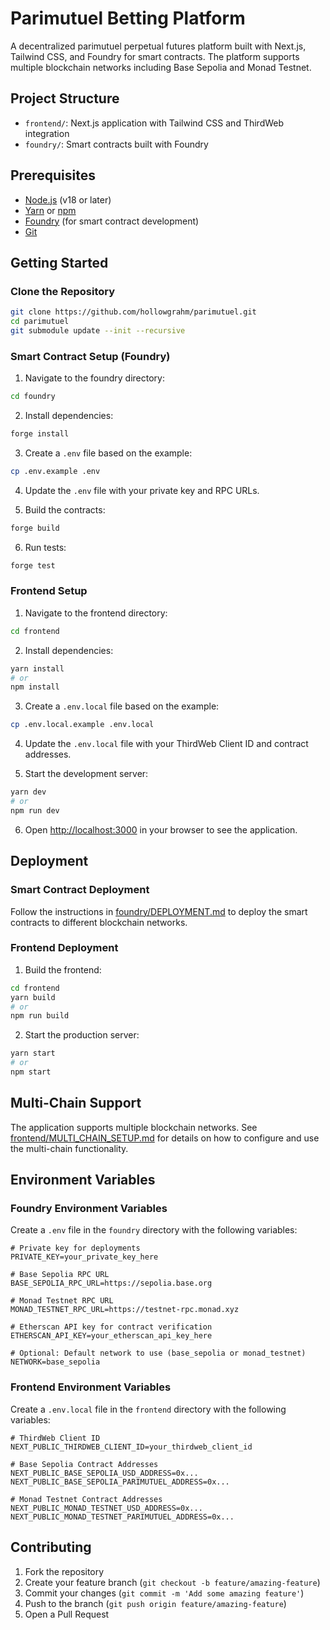 # Parimutuel Betting Platform

A decentralized parimutuel perpetual futures platform built with Next.js, Tailwind CSS, and Foundry for smart contracts. The platform supports multiple blockchain networks including Base Sepolia and Monad Testnet.

## Project Structure

- `frontend/`: Next.js application with Tailwind CSS and ThirdWeb integration
- `foundry/`: Smart contracts built with Foundry

## Prerequisites

- [Node.js](https://nodejs.org/) (v18 or later)
- [Yarn](https://yarnpkg.com/) or [npm](https://www.npmjs.com/)
- [Foundry](https://book.getfoundry.sh/getting-started/installation) (for smart contract development)
- [Git](https://git-scm.com/)

## Getting Started

### Clone the Repository

```bash
git clone https://github.com/hollowgrahm/parimutuel.git
cd parimutuel
git submodule update --init --recursive
```

### Smart Contract Setup (Foundry)

1. Navigate to the foundry directory:

```bash
cd foundry
```

2. Install dependencies:

```bash
forge install
```

3. Create a `.env` file based on the example:

```bash
cp .env.example .env
```

4. Update the `.env` file with your private key and RPC URLs.

5. Build the contracts:

```bash
forge build
```

6. Run tests:

```bash
forge test
```

### Frontend Setup

1. Navigate to the frontend directory:

```bash
cd frontend
```

2. Install dependencies:

```bash
yarn install
# or
npm install
```

3. Create a `.env.local` file based on the example:

```bash
cp .env.local.example .env.local
```

4. Update the `.env.local` file with your ThirdWeb Client ID and contract addresses.

5. Start the development server:

```bash
yarn dev
# or
npm run dev
```

6. Open [http://localhost:3000](http://localhost:3000) in your browser to see the application.

## Deployment

### Smart Contract Deployment

Follow the instructions in [foundry/DEPLOYMENT.md](foundry/DEPLOYMENT.md) to deploy the smart contracts to different blockchain networks.

### Frontend Deployment

1. Build the frontend:

```bash
cd frontend
yarn build
# or
npm run build
```

2. Start the production server:

```bash
yarn start
# or
npm start
```

## Multi-Chain Support

The application supports multiple blockchain networks. See [frontend/MULTI_CHAIN_SETUP.md](frontend/MULTI_CHAIN_SETUP.md) for details on how to configure and use the multi-chain functionality.

## Environment Variables

### Foundry Environment Variables

Create a `.env` file in the `foundry` directory with the following variables:

```
# Private key for deployments
PRIVATE_KEY=your_private_key_here

# Base Sepolia RPC URL
BASE_SEPOLIA_RPC_URL=https://sepolia.base.org

# Monad Testnet RPC URL
MONAD_TESTNET_RPC_URL=https://testnet-rpc.monad.xyz

# Etherscan API key for contract verification
ETHERSCAN_API_KEY=your_etherscan_api_key_here

# Optional: Default network to use (base_sepolia or monad_testnet)
NETWORK=base_sepolia
```

### Frontend Environment Variables

Create a `.env.local` file in the `frontend` directory with the following variables:

```
# ThirdWeb Client ID
NEXT_PUBLIC_THIRDWEB_CLIENT_ID=your_thirdweb_client_id

# Base Sepolia Contract Addresses
NEXT_PUBLIC_BASE_SEPOLIA_USD_ADDRESS=0x...
NEXT_PUBLIC_BASE_SEPOLIA_PARIMUTUEL_ADDRESS=0x...

# Monad Testnet Contract Addresses
NEXT_PUBLIC_MONAD_TESTNET_USD_ADDRESS=0x...
NEXT_PUBLIC_MONAD_TESTNET_PARIMUTUEL_ADDRESS=0x...
```

## Contributing

1. Fork the repository
2. Create your feature branch (`git checkout -b feature/amazing-feature`)
3. Commit your changes (`git commit -m 'Add some amazing feature'`)
4. Push to the branch (`git push origin feature/amazing-feature`)
5. Open a Pull Request
